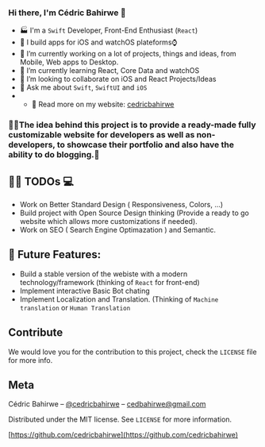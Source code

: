 ### Hi there, I'm Cédric Bahirwe 👋


-  🏭 I'm a `Swift` Developer, Front-End Enthusiast (`React`)
- 📱 I build apps for iOS and watchOS plateforms⌚️
- 🔭 I’m currently working on a lot of projects, things and ideas, from Mobile, Web apps to Desktop.
- 🌱 I’m currently learning React, Core Data and watchOS
- 👯 I’m looking to collaborate on iOS and React Projects/Ideas
- 💬 Ask me about `Swift`, `SwiftUI` and `iOS`
- - 🔦 Read more on my website: [cedricbahirwe](https://cedricbahirwe.github.io)


### 🎉📖The idea behind this project is to provide a ready-made fully customizable website for developers as well as non-developers, to showcase their portfolio and also have the ability to do blogging.🎉



## ✍🏽 TODOs 💻

- Work on Better Standard Design ( Responsiveness, Colors, ...)
- Build project with Open Source Design thinking (Provide a ready to go website which allows more customizations if needed).
- Work on SEO ( Search Engine Optimazation ) and Semantic.

## 🔐 Future Features:

- Build a stable version of the webiste with a modern technology/framework (thinking of `React` for front-end)
- Implement interactive Basic Bot chating
- Implement Localization and Translation. (Thinking of `Machine translation` or `Human Translation`


## Contribute

We would love you for the contribution to this project, check the ``LICENSE`` file for more info.

## Meta

Cédric Bahirwe – [@cedricbahirwe](https://twitter.com/cedricbahirwe) – cedbahirwe@gmail.com

Distributed under the MIT license. See ``LICENSE`` for more information.

[https://github.com/cedricbahirwe](https://github.com/cedricbahirwe)
